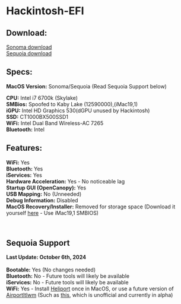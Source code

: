 # Hackintosh-EFI
## Download:
<a href="https://github.com/Kn0tzer/Hackintosh-EFI/releases/download/EFI/EFI.Sonoma.zip">Sonoma download</a><br>
<a href="https://github.com/Kn0tzer/Hackintosh-EFI/releases/download/EFI/EFI.Sequoia.zip">Sequoia download</a>

## Specs:
<b>MacOS Version:</b> Sonoma/Sequoia (Read Sequoia Support below)
<p><b>CPU:</b> Intel i7 6700k (Skylake)<br>
<b>SMBios:</b> Spoofed to Kaby Lake (12590000),(iMac19,1)<br>
<b>iGPU:</b> Intel HD Graphics 530(dGPU unused by Hackintosh)<br>
<b>SSD:</b> CT1000BX500SSD1<br>
<b>WiFi:</b> Intel Dual Band Wireless-AC 7265<br>
<b>Bluetooth:</b> Intel</p>

## Features:
<p><b>WiFi:</b> Yes<br>
<b>Bluetooth:</b> Yes<br>
<b>iServices:</b> Yes<br>
<b>Hardware Acceleration:</b> Yes - No noticeable lag<br>
<b>Startup GUI (OpenCanopy):</b> Yes<br>
<b>USB Mapping:</b> No (Unneeded)<br>
<b>Debug Information:</b> Disabled<br>
<b>MacOS Recovery/Installer:</b> Removed for storage space (Download it yourself <a href="https://dortania.github.io/OpenCore-Install-Guide/installer-guide/windows-install.html">here</a> - Use iMac19,1 SMBIOS)</p><br>

## Sequoia Support
<p><b>Last Update: October 6th, 2024</b><br>
<br>
<b>Bootable:</b> Yes (No changes needed)<br>
<b>Bluetooth:</b> No - Future tools will likely be available<br>
<b>iServices:</b> No - Future tools will likely be available<br>
<b>WiFi:</b> Yes - Install <a href="https://github.com/OpenIntelWireless/HeliPort">Heliport</a> once in MacOS, or use a future version of <a href="https://github.com/OpenIntelWireless/itlwm/releases">Airportltlwm</a> (Such as <a href="https://github.com/Lorys89/itlwm/releases">this</a>, which is unofficial and currently in alpha)<br>
</p>
